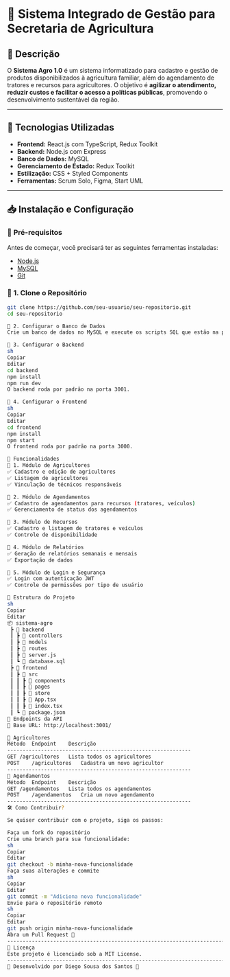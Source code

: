 # 🌱 Sistema Integrado de Gestão para Secretaria de Agricultura

## 📌 Descrição  
O **Sistema Agro 1.0** é um sistema informatizado para cadastro e gestão de produtos disponibilizados à agricultura familiar, além do agendamento de tratores e recursos para agricultores. O objetivo é **agilizar o atendimento, reduzir custos e facilitar o acesso a políticas públicas**, promovendo o desenvolvimento sustentável da região.  

---

## 🚀 Tecnologias Utilizadas  
- **Frontend:** React.js com TypeScript, Redux Toolkit  
- **Backend:** Node.js com Express  
- **Banco de Dados:** MySQL  
- **Gerenciamento de Estado:** Redux Toolkit  
- **Estilização:** CSS + Styled Components  
- **Ferramentas:** Scrum Solo, Figma, Start UML  

---

## 📥 Instalação e Configuração  

### 🔹 **Pré-requisitos**  
Antes de começar, você precisará ter as seguintes ferramentas instaladas:  
- [Node.js](https://nodejs.org/)  
- [MySQL](https://www.mysql.com/)  
- [Git](https://git-scm.com/)  

### 🔹 **1. Clone o Repositório**  
```sh
git clone https://github.com/seu-usuario/seu-repositorio.git
cd seu-repositorio

🔹 2. Configurar o Banco de Dados
Crie um banco de dados no MySQL e execute os scripts SQL que estão na pasta /database.

🔹 3. Configurar o Backend
sh
Copiar
Editar
cd backend
npm install
npm run dev
O backend roda por padrão na porta 3001.

🔹 4. Configurar o Frontend
sh
Copiar
Editar
cd frontend
npm install
npm start
O frontend roda por padrão na porta 3000.

📌 Funcionalidades
📌 1. Módulo de Agricultores
✅ Cadastro e edição de agricultores
✅ Listagem de agricultores
✅ Vinculação de técnicos responsáveis

📌 2. Módulo de Agendamentos
✅ Cadastro de agendamentos para recursos (tratores, veículos)
✅ Gerenciamento de status dos agendamentos

📌 3. Módulo de Recursos
✅ Cadastro e listagem de tratores e veículos
✅ Controle de disponibilidade

📌 4. Módulo de Relatórios
✅ Geração de relatórios semanais e mensais
✅ Exportação de dados

📌 5. Módulo de Login e Segurança
✅ Login com autenticação JWT
✅ Controle de permissões por tipo de usuário

📌 Estrutura do Projeto
sh
Copiar
Editar
📦 sistema-agro
 ┣ 📂 backend
 ┃ ┣ 📂 controllers
 ┃ ┣ 📂 models
 ┃ ┣ 📂 routes
 ┃ ┣ 📜 server.js
 ┃ ┗ 📜 database.sql
 ┣ 📂 frontend
 ┃ ┣ 📂 src
 ┃ ┃ ┣ 📂 components
 ┃ ┃ ┣ 📂 pages
 ┃ ┃ ┣ 📂 store
 ┃ ┃ ┣ 📜 App.tsx
 ┃ ┃ ┣ 📜 index.tsx
 ┃ ┗ 📜 package.json
📌 Endpoints da API
📌 Base URL: http://localhost:3001/

📌 Agricultores
Método	Endpoint	Descrição
------------------------------------------------------------
GET	/agricultores	Lista todos os agricultores
POST	/agricultores	Cadastra um novo agricultor
------------------------------------------------------------
📌 Agendamentos
Método	Endpoint	Descrição
GET	/agendamentos	Lista todos os agendamentos
POST	/agendamentos	Cria um novo agendamento
------------------------------------------------------------
🛠 Como Contribuir?

Se quiser contribuir com o projeto, siga os passos:

Faça um fork do repositório
Crie uma branch para sua funcionalidade:
sh
Copiar
Editar
git checkout -b minha-nova-funcionalidade
Faça suas alterações e commite
sh
Copiar
Editar
git commit -m "Adiciona nova funcionalidade"
Envie para o repositório remoto
sh
Copiar
Editar
git push origin minha-nova-funcionalidade
Abra um Pull Request 🚀
------------------------------------------------------------------------------------------------------
📜 Licença
Este projeto é licenciado sob a MIT License.
-------------------------------------------------------------------------------------------------------
📌 Desenvolvido por Diego Sousa dos Santos 🚀





